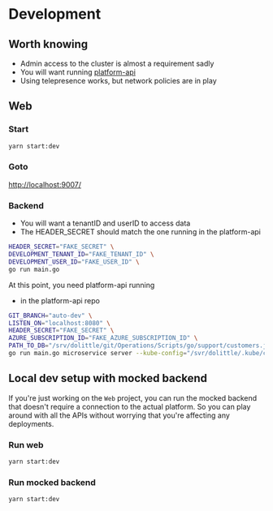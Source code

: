 # Development

## Worth knowing

- Admin access to the cluster is almost a requirement sadly
- You will want  running [platform-api](https://github.com/dolittle-entropy/platform-api/)
- Using telepresence works, but network policies are in play

## Web

### Start

```sh
yarn start:dev
```

### Goto

[http://localhost:9007/](http://localhost:9007/)

### Backend

- You will want a tenantID and userID to access data
- The HEADER_SECRET should match the one running in the platform-api

```sh
HEADER_SECRET="FAKE_SECRET" \
DEVELOPMENT_TENANT_ID="FAKE_TENANT_ID" \
DEVELOPMENT_USER_ID="FAKE_USER_ID" \
go run main.go
```

At this point, you need platform-api running

- in the platform-api repo

```sh
GIT_BRANCH="auto-dev" \
LISTEN_ON="localhost:8080" \
HEADER_SECRET="FAKE_SECRET" \
AZURE_SUBSCRIPTION_ID="FAKE_AZURE_SUBSCRIPTION_ID" \
PATH_TO_DB="/srv/dolittle/git/Operations/Scripts/go/support/customers.json" \
go run main.go microservice server --kube-config="/svr/dolittle/.kube/config"
```

## Local dev setup with mocked backend

If you're just working on the `Web` project, you can run the mocked backend that doesn't require a connection to the actual platform.
So you can play around with all the APIs without worrying that you're affecting any deployments.

### Run web

```sh
yarn start:dev
```

### Run mocked backend

```sh
yarn start:dev
```
